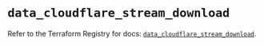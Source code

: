 # `data_cloudflare_stream_download`

Refer to the Terraform Registry for docs: [`data_cloudflare_stream_download`](https://registry.terraform.io/providers/cloudflare/cloudflare/5.8.2/docs/data-sources/stream_download).
